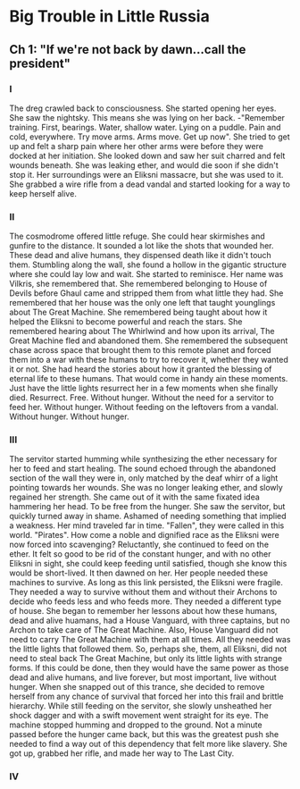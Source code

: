 
# Big Trouble in Little Russia
## Ch 1: "If we're not back by dawn...call the president"
### I
The dreg crawled back to consciousness. She started opening her eyes. She saw the nightsky. This means she was lying on her back.
-"Remember training. First, bearings. Water, shallow water. Lying on a puddle. Pain and cold, everywhere. Try move arms. Arms move. Get up now".
She tried to get up and felt a sharp pain where her other arms were before they were docked at her initiation. She looked down and saw her suit charred and felt wounds beneath. She was leaking ether, and would die soon if she didn't stop it. Her surroundings were an Eliksni massacre, but she was used to it. She grabbed a wire rifle from a dead vandal and started looking for a way to keep herself alive.

### II
The cosmodrome offered little refuge. She could hear skirmishes and gunfire to the distance. It sounded a lot like the shots that wounded her. These dead and alive humans, they dispensed death like it didn't touch them. Stumbling along the wall, she found a hollow in the gigantic structure where she could lay low and wait. She started to reminisce. Her name was Vilkris, she remembered that. She remembered belonging to House of Devils before Ghaul came and stripped them from what little they had. She remembered that her house was the only one left that taught younglings about The Great Machine. She remembered being taught about how it helped the Eliksni to become powerful and reach the stars. She remembered hearing about The Whirlwind and how upon its arrival, The Great Machine fled and abandoned them. She remembered the subsequent chase across space that brought them to this remote planet and forced them into a war with these humans to try to recover it, whether they wanted it or not. She had heard the stories about how it granted the blessing of eternal life to these humans. That would come in handy ain these moments. Just have the little lights resurrect her in a few moments when she finally died. Resurrect. Free. Without hunger. Without the need for a servitor to feed her. Without hunger. Without feeding on the leftovers from a vandal. Without hunger. Without hunger.

### III
The servitor started humming while synthesizing the ether necessary for her to feed and start healing. The sound echoed through the abandoned section of the wall they were in, only matched by the deaf whirr of a light pointing towards her wounds. She was no longer leaking ether, and slowly regained her strength. She came out of it with the same fixated idea hammering her head. To be free from the hunger. She saw the servitor, but quickly turned away in shame. Ashamed of needing something that implied a weakness. Her mind traveled far in time. "Fallen", they were called in this world. "Pirates". How come a noble and dignified race as the Eliksni were now forced into scavenging? Reluctantly, she continued to feed on the ether. It felt so good to be rid of the constant hunger, and with no other Eliksni in sight, she could keep feeding until satisfied, though she know this would be short-lived. It then dawned on her. Her people needed these machines to survive. As long as this link persisted, the Eliksni were fragile. They needed a way to survive without them and without their Archons to decide who feeds less and who feeds more. They needed a different type of house. She began to remember her lessons about how these humans, dead and alive huamans, had a House Vanguard, with three captains, but no Archon to take care of The Great Machine. Also, House Vanguard did not need to carry The Great Machine with them at all times. All they needed was the little lights that followed them. So, perhaps she, them, all Eliksni, did not need to steal back The Great Machine, but only its little lights with strange forms. If this could be done, then they would have the same power as those dead and alive humans, and live forever, but most important, live without hunger. When she snapped out of this trance, she decided to remove herself from any chance of survival that forced her into this frail and brittle hierarchy. While still feeding on the servitor, she slowly unsheathed her shock dagger and with a swift movement went straight for its eye. The machine stopped humming and dropped to the ground. Not a minute passed before the hunger came back, but this was the greatest push she needed to find a way out of this dependency that felt more like slavery. She got up, grabbed her rifle, and made her way to The Last City. 

### IV
